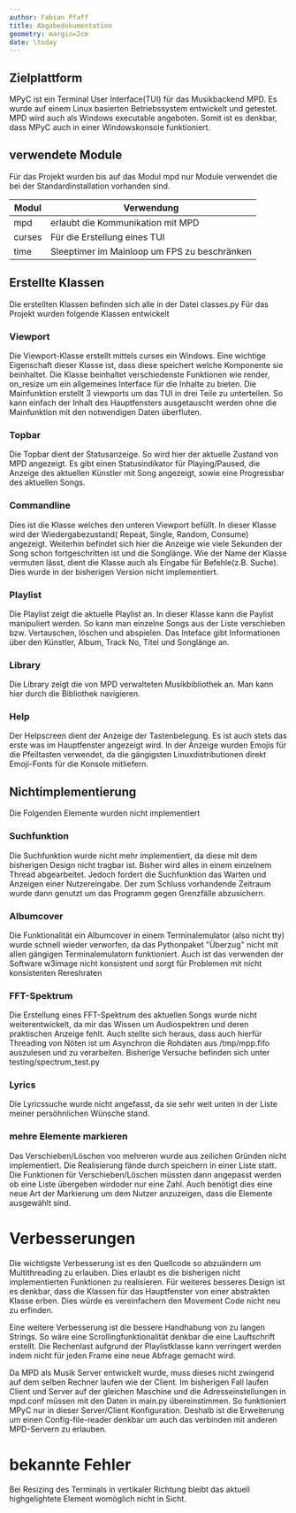 ```yaml
---
author: Fabian Pfaff
title: Abgabedokumentation
geometry: margin=2cm
date: \today
---
```


## Zielplattform
MPyC ist ein Terminal User Interface(TUI) für das Musikbackend MPD. Es wurde auf einem Linux basierten Betriebssystem entwickelt und getestet. MPD wird auch als Windows executable angeboten. Somit ist es denkbar, dass MPyC auch in einer Windowskonsole funktioniert.


## verwendete Module
Für das Projekt wurden bis auf das Modul mpd nur Module verwendet die bei der Standardinstallation vorhanden sind.

| Modul  | Verwendung                                   |
| -      | -                                            |
| mpd    | erlaubt die Kommunikation mit MPD            |
| curses | Für die Erstellung eines TUI                 |
| time   | Sleeptimer im Mainloop um FPS zu beschränken |

## Erstellte Klassen
Die erstellten Klassen befinden sich alle in der Datei classes.py Für das Projekt wurden folgende Klassen entwickelt

### Viewport
Die Viewport-Klasse erstellt mittels curses ein Windows. Eine wichtige Eigenschaft dieser Klasse ist, dass diese speichert welche Komponente sie beinhaltet.
Die Klasse beinhaltet verschiedenste Funktionen wie render, on_resize um ein allgemeines Interface für die Inhalte zu bieten.
Die Mainfunktion erstellt 3 viewports um das TUI in drei Teile zu unterteilen. So kann einfach der Inhalt des Hauptfensters ausgetauscht werden ohne die Mainfunktion mit den notwendigen Daten überfluten.

### Topbar
Die Topbar dient der Statusanzeige. So wird hier der aktuelle Zustand von MPD angezeigt. Es gibt einen Statusindikator für Playing/Paused, die Anzeige des aktuellen Künstler mit Song angezeigt, sowie eine Progressbar des aktuellen Songs.

### Commandline
Dies ist die Klasse welches den unteren Viewport befüllt. In dieser Klasse wird der Wiedergabezustand( Repeat, Single, Random, Consume) angezeigt. Weiterhin befindet sich hier die Anzeige wie viele Sekunden der Song schon fortgeschritten ist und die Songlänge.
Wie der Name der Klasse vermuten lässt, dient die Klasse auch als Eingabe für Befehle(z.B. Suche). Dies wurde in der bisherigen Version nicht implementiert.


### Playlist
Die Playlist zeigt die aktuelle Playlist an. In dieser Klasse kann die Paylist manipuliert werden. So kann man einzelne Songs aus der Liste verschieben bzw. Vertauschen, löschen und abspielen.
Das Inteface gibt Informationen über den Künstler, Album, Track No, Titel und Songlänge an.


### Library
Die Library zeigt die von MPD verwalteten Musikbibliothek an. Man kann hier durch die Bibliothek navigieren.

### Help
Der Helpscreen dient der Anzeige der Tastenbelegung. Es ist auch stets das erste was im Hauptfenster angezeigt wird. In der Anzeige wurden Emojis für die Pfeiltasten verwendet, da die gängigsten Linuxdistributionen direkt Emoji-Fonts für die Konsole mitliefern.


## Nichtimplementierung
Die Folgenden Elemente wurden nicht implementiert

### Suchfunktion
Die Suchfunktion wurde nicht mehr implementiert, da diese mit dem bisherigen Design nicht tragbar ist. Bisher wird alles in einem einzelnem Thread abgearbeitet. Jedoch fordert die Suchfunktion das Warten und Anzeigen einer Nutzereingabe. Der zum Schluss vorhandende Zeitraum wurde dann genutzt um das Programm gegen Grenzfälle abzusichern.

### Albumcover
Die Funktionalität ein Albumcover in einem Terminalemulator (also nicht tty) wurde schnell wieder verworfen, da das Pythonpaket "Überzug" nicht mit allen gängigen Terminalemulatorn funktioniert. Auch ist das verwenden der Software w3image nicht konsistent und sorgt für Problemen mit nicht konsistenten Rereshraten

### FFT-Spektrum
Die Erstellung eines FFT-Spektrum des aktuellen Songs wurde nicht weiterentwickelt, da mir das Wissen um Audiospektren und deren praktischen Anzeige fehlt. Auch stellte sich heraus, dass auch hierfür Threading von Nöten ist um Asynchron die Rohdaten aus /tmp/mpp.fifo auszulesen und zu verarbeiten. Bisherige Versuche befinden sich unter testing/spectrum_test.py

### Lyrics
Die Lyricssuche wurde nicht angefasst, da sie sehr weit unten in der Liste meiner persöhnlichen Wünsche stand.

### mehre Elemente markieren
Das Verschieben/Löschen von mehreren wurde aus zeilichen Gründen nicht implementiert. Die Realisierung fände durch speichern in einer Liste statt. Die Funktionen für Verschieben/Löschen müssten dann angepasst werden ob eine Liste übergeben wirdoder nur eine Zahl. Auch benötigt dies eine neue Art der Markierung um dem Nutzer anzuzeigen, dass die Elemente ausgewählt sind.

# Verbesserungen
Die wichtigste Verbesserung ist es den Quellcode so abzuändern um Multithreading zu erlauben. Dies erlaubt es die bisherigen nicht implementierten Funktionen zu realisieren. Für weiteres besseres Design ist es denkbar, dass die Klassen für das Hauptfenster von einer abstrakten Klasse erben. Dies würde es vereinfachern den Movement Code nicht neu zu erfinden.

Eine weitere Verbesserung ist die bessere Handhabung von zu langen Strings. So wäre eine Scrollingfunktionalität denkbar die eine Lauftschrift erstellt.
Die Rechenlast aufgrund der Playlistklasse kann verringert werden indem nicht für jeden Frame eine neue Abfrage gemacht wird.

 Da MPD als Musik Server entwickelt wurde, muss dieses nicht zwingend auf dem selben Rechner laufen wie der Client. Im bisherigen Fall laufen Client und Server auf der gleichen Maschine und die Adresseinstellungen in mpd.conf müssen mit den Daten in main.py übereinstimmen. So funktioniert MPyC nur in dieser Server/Client Konfiguration. Deshalb ist die Erweiterung um einen Config-file-reader denkbar um auch das verbinden mit anderen MPD-Servern zu erlauben.

# bekannte Fehler
Bei Resizing des Terminals in vertikaler Richtung bleibt das aktuell highgelightete Element womöglich nicht in Sicht.

